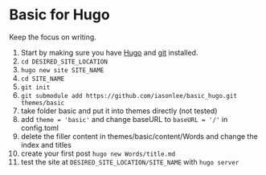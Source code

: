 # Basic for Hugo

Keep the focus on writing. 

1. Start by making sure you have [Hugo](https://gohugo.io) and [git](https://git-scm.com) installed.
2. `cd DESIRED_SITE_LOCATION`
3. `hugo new site SITE_NAME`
4. `cd SITE_NAME`
5. `git init`
6. `git submodule add https://github.com/iasonlee/basic_hugo.git themes/basic`
7. take folder basic and put it into themes directly (not tested)
8. add `theme = 'basic'` and change baseURL to `baseURL = '/'` in config.toml 
9. delete the filler content in themes/basic/content/Words and change the index and titles
10. create your first post `hugo new Words/title.md`
11. test the site at `DESIRED_SITE_LOCATION/SITE_NAME` with `hugo server`
